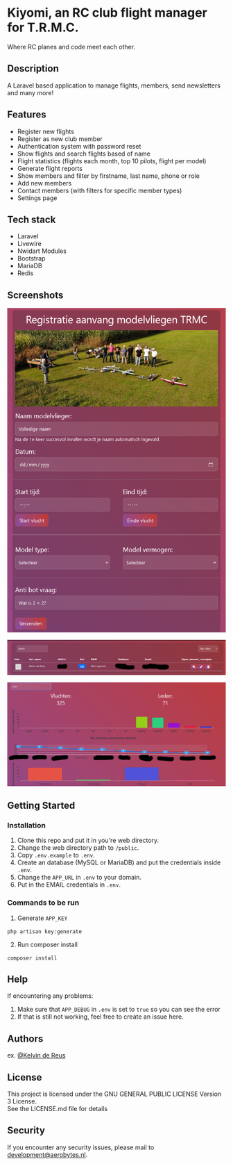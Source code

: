 # Kiyomi, an RC club flight manager for T.R.M.C.

Where RC planes and code meet each other.

## Description

A Laravel based application to manage flights, members, send newsletters and many more!

## Features
* Register new flights
* Register as new club member
* Authentication system with password reset
* Show flights and search flights based of name
* Flight statistics (flights each month, top 10 pilots, flight per model)
* Generate flight reports
* Show members and filter by firstname, last name, phone or role
* Add new members
* Contact members (with filters for specific member types)
* Settings page

## Tech stack
* Laravel
* Livewire
* Nwidart Modules
* Bootstrap
* MariaDB
* Redis

## Screenshots
![img.png](img.png)

![img_1.png](img_1.png)

![img_2.png](img_2.png)

## Getting Started

### Installation
1) Clone this repo and put it in you're web directory.
2) Change the web directory path to `/public`.
3) Copy `.env.example` to `.env`.
4) Create an database (MySQL or MariaDB) and put the credentials inside `.env`.
5) Change the `APP_URL` in `.env` to your domain.
6) Put in the EMAIL credentials in `.env`.

### Commands to be run
1) Generate `APP_KEY`

```
php artisan key:generate
```
2) Run composer install

```
composer install
```

## Help

If encountering any problems:

1) Make sure that `APP_DEBUG` in `.env` is set to `true` so you can see the error
2) If that is still not working, feel free to create an issue here.

## Authors

ex. [@Kelvin de Reus](https://aerobytes.nl)

## License

This project is licensed under the GNU GENERAL PUBLIC LICENSE Version 3 License. <br> See the LICENSE.md file for details

## Security
If you encounter any security issues, please mail to development@aerobytes.nl.